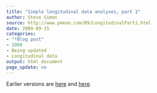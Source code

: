 ```yaml
---
title: "Simple longitudinal data analyses, part 1"
author: Steve Simon
source: http://www.pmean.com/09/LongitudinalPart1.html
date: 2009-09-15
categories:
- "*Blog post"
- 2009
- Being updated
- Longitudinal data
output: html_document
page_update: no
---
```


Earlier versions are [here][sim1] and [here][sim2].

[sim1]: http://www.pmean.com/09/LongitudinalPart1.html
[sim2]: http://new.pmean.com/longitudinal-analysis-part-01/
